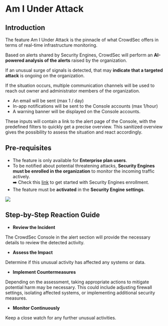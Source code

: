 # Am I Under Attack

## Introduction

The feature Am I Under Attack is the pinnacle of what CrowdSec offers in terms of real-time infrastructure monitoring.

Based on alerts shared by Security Engines, CrowdSec will perform an __AI-powered analysis of the alerts__ raised by the organization.

If an unusual surge of signals is detected, that may __indicate that a targeted attack__ is ongoing on the organization.

If the situation occurs, multiple communication channels will be used to reach out owner and administrator members of the organization.

*   An email will be sent (max 1 / day)
*   In-app notifications will be sent to the Console accounts (max 1/hour)
*   A warning banner will be displayed on the Console accounts.

  

These inputs will contain a link to the alert page of the Console, with the predefined filters to quickly get a precise overview. This sanitized overview gives the possibility to assess the situation and react accordingly.

  

## Pre-requisites 

*   The feature is only available for __Enterprise plan users__.
*   To be notified about potential threatening attacks, __Security Engines must be enrolled in the organization__ to monitor the incoming traffic actively.\
➡️ Check this [link](/getting_started/#security-engine) to get started with Security Engines enrollment.
*   The feature must be __activated__ in the __Security Engine settings__.

![](/img/console/am-i-under-attack/am-i-under-attack-settings.png)
  

## Step-by-Step Reaction Guide

*   **Review the Incident**

The CrowdSec Console in the alert section will provide the necessary details to review the detected activity.

*   **Assess the Impact**

Determine if this unusual activity has affected any systems or data.

*   **Implement Countermeasures**

Depending on the assessment, taking appropriate actions to mitigate potential harm may be necessary. This could include adjusting firewall settings, isolating affected systems, or implementing additional security measures.

*   **Monitor Continuously**

Keep a close watch for any further unusual activities.